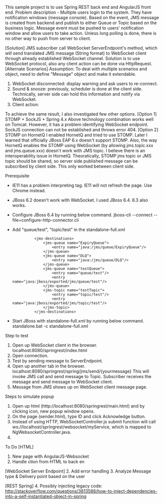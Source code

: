 This sample project is to use Spring REST back end and AngularJS front end. 
Problem description - Multiple users login to the system. They have notification windows (message console). Based on the event, JMS message is created from backend and publish to either Queue or Topic based on the business logic. Message event must be pushed to users' notification window and allow users to take action.
Unless long polling is done, there is no other way to push from server to client.

[Solution] JMS subscriber call WebSocket ServerEndpoint's method, which will send translated JMS message (String format) to WebSocket client through already established WebSocket channel.
Solution is to use WebSocket protocol, also any client action can be done via HttpRequest. 
[Alternate Scenarios]
Assumption: To deal with multiple scenarios and object, need to define "Message" object and make it extendable.
1. WebSocket disconnected: display warning and ask users to re-connect.
2. Sound & snooze: previously, scheduler is done at the client side. Technically, server side can hold this information and notify via WebSocket.
3. Client action: 

To achieve the same result, I also investigated few other options.
[Option 1]  STOMP + SockJS + Spring 4.x
Above technology combination works well on Tomcat. However, it has a problem identifying WebSocket endpoint. SockJS connection can not be established and throws error 404.
[Option 2] STOMP on HornetQ
I enabled HornetQ and tried to use STOMP. Later I learned that officially JBoss EAP 6.x doesn't support STOMP. Also, the way HornetQ enables the STOMP using WebSocket (by allowing jms.topic.xxx and jms.queue.xxx) doesn't work with JMS topic. I believe there is an interoperability issue in HornetQ. Theoratically, STOMP jms topic or JMS topic should be shared, so server side published message can be subscribed by client side. This only worked between client side.



Prerequisite
* IE11 has a problem interpreting <output> tag. IE11 will not refresh the page. Use Chrome instead.
* JBoss 6.2 doesn't work with WebSocket. I used JBoss 6.4. 6.3 also works.
* Configure JBoss 6.4 by running below command.
jboss-cli --connect --file=configure-http-connector.cli
* Add "queue/test", "topic/test" in the standalone-full.xml

                <jms-destinations>
                    <jms-queue name="ExpiryQueue">
                        <entry name="java:/jms/queue/ExpiryQueue"/>
                    </jms-queue>
                    <jms-queue name="DLQ">
                        <entry name="java:/jms/queue/DLQ"/>
                    </jms-queue>
                    <jms-queue name="testQueue">
                        <entry name="queue/test"/>
                        <entry name="java:jboss/exported/jms/queue/test"/>
                    </jms-queue>
                    <jms-topic name="testTopic">
                        <entry name="topic/test"/>
                        <entry name="java:jboss/exported/jms/topic/test"/>
                    </jms-topic>
                </jms-destinations>

* Start JBoss with standalone-full.xml by running below command.
standalone.bat -c standalone-full.xml


Step to test
1. Open up WebSocket client in the browser. localhost:8080/springrest/index.html
2. Open connection.
3. Test by sending message to ServerEndpoint.
4. Open up another tab in the browser. localhost:8080/springrest/spring/jms/send/{yourmessage}
This will invoke JMS call and send message to Topic. Subscriber receives the message and send message to WebSocket client.
5. Message from JMS shows up on WebSocket client message page.

Steps to simulate popup
1. Open up html (http://localhost:8080/springrest/main.html) and by clicking icon, new popup window opens.
2. On the page (sender.html), type ID and click Acknowledge button.
3. Instead of using HTTP, WebSocketController.js submit function will call ws://localhost/springrest/websocket/myService, which is mapped to NgWebsocketController.java.
4. 

To Do
[HTML]
1. New page with AngularJS-Websocket
2. Handle ction from HTML to back en

[WebSocket Server Endpoint]
2. Add error handling
3. Analyze Message type & Delivery point based on the user

[REST Spring]
4. Possibly injecting legacy code: http://stackoverflow.com/questions/3813588/how-to-inject-dependencies-into-a-self-instantiated-object-in-spring



